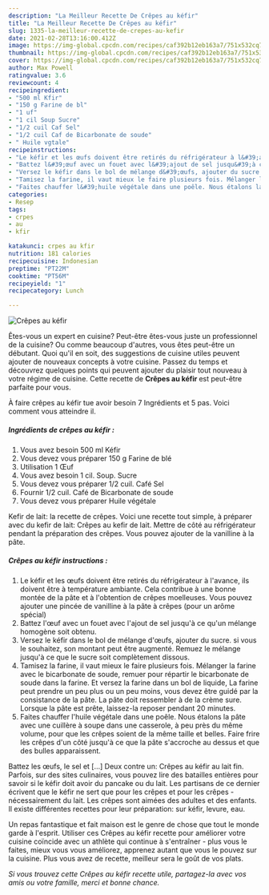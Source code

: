 ```yaml
---
description: "La Meilleur Recette De Crêpes au kéfir"
title: "La Meilleur Recette De Crêpes au kéfir"
slug: 1335-la-meilleur-recette-de-crepes-au-kefir
date: 2021-02-28T13:16:00.412Z
image: https://img-global.cpcdn.com/recipes/caf392b12eb163a7/751x532cq70/crepes-au-kefir-photo-principale-de-la-recette.jpg
thumbnail: https://img-global.cpcdn.com/recipes/caf392b12eb163a7/751x532cq70/crepes-au-kefir-photo-principale-de-la-recette.jpg
cover: https://img-global.cpcdn.com/recipes/caf392b12eb163a7/751x532cq70/crepes-au-kefir-photo-principale-de-la-recette.jpg
author: Max Powell
ratingvalue: 3.6
reviewcount: 4
recipeingredient:
- "500 ml Kfir"
- "150 g Farine de bl"
- "1 uf"
- "1 cil Soup Sucre"
- "1/2 cuil Caf Sel"
- "1/2 cuil Caf de Bicarbonate de soude"
- " Huile vgtale"
recipeinstructions:
- "Le kéfir et les œufs doivent être retirés du réfrigérateur à l&#39;avance, ils doivent être à température ambiante. Cela contribue à une bonne montée de la pâte et à l&#39;obtention de crêpes moelleuses. Vous pouvez ajouter une pincée de vanilline à la pâte à crêpes (pour un arôme spécial)"
- "Battez l&#39;œuf avec un fouet avec l&#39;ajout de sel jusqu&#39;à ce qu&#39;un mélange homogène soit obtenu."
- "Versez le kéfir dans le bol de mélange d&#39;œufs, ajouter du sucre. si vous le souhaitez, son montant peut être augmenté. Remuez le mélange jusqu&#39;à ce que le sucre soit complètement dissous."
- "Tamisez la farine, il vaut mieux le faire plusieurs fois. Mélanger la farine avec le bicarbonate de soude, remuer pour répartir le bicarbonate de soude dans la farine. Et versez la farine dans un bol de liquide, La farine peut prendre un peu plus ou un peu moins, vous devez être guidé par la consistance de la pâte. La pâte doit ressembler à de la crème sure. Lorsque la pâte est prête, laissez-la reposer pendant 20 minutes."
- "Faites chauffer l&#39;huile végétale dans une poêle. Nous étalons la pâte avec une cuillère à soupe dans une casserole, à peu près du même volume, pour que les crêpes soient de la même taille et belles. Faire frire les crêpes d&#39;un côté jusqu&#39;à ce que la pâte s&#39;accroche au dessus et que des bulles apparaissent."
categories:
- Resep
tags:
- crpes
- au
- kfir

katakunci: crpes au kfir 
nutrition: 181 calories
recipecuisine: Indonesian
preptime: "PT22M"
cooktime: "PT56M"
recipeyield: "1"
recipecategory: Lunch

---
```



![Crêpes au kéfir](https://img-global.cpcdn.com/recipes/caf392b12eb163a7/751x532cq70/crepes-au-kefir-photo-principale-de-la-recette.jpg)

Êtes-vous un expert en cuisine? Peut-être êtes-vous juste un professionnel de la cuisine? Ou comme beaucoup d'autres, vous êtes peut-être un débutant. Quoi qu'il en soit, des suggestions de cuisine utiles peuvent ajouter de nouveaux concepts à votre cuisine. Passez du temps et découvrez quelques points qui peuvent ajouter du plaisir tout nouveau à votre régime de cuisine. Cette recette de <strong> Crêpes au kéfir </strong> est peut-être parfaite pour vous.

<!--inarticleads1-->

À faire crêpes au kéfir tue avoir besoin 7 Ingrédients et 5 pas. Voici comment vous atteindre il.

##### Ingrédients de crêpes au kéfir :

1. Vous avez besoin 500 ml Kéfir
1. Vous devez vous préparer 150 g Farine de blé
1. Utilisation 1 Œuf
1. Vous avez besoin 1 cil. Soup. Sucre
1. Vous devez vous préparer 1/2 cuil. Café Sel
1. Fournir 1/2 cuil. Café de Bicarbonate de soude
1. Vous devez vous préparer  Huile végétale


Kefir de lait: la recette de crêpes. Voici une recette tout simple, à préparer avec du kefir de lait: Crêpes au kefir de lait. Mettre de côté au réfrigérateur pendant la préparation des crêpes. Vous pouvez ajouter de la vanilline à la pâte. 

<!--inarticleads2-->

##### Crêpes au kéfir instructions :

1. Le kéfir et les œufs doivent être retirés du réfrigérateur à l&#39;avance, ils doivent être à température ambiante. Cela contribue à une bonne montée de la pâte et à l&#39;obtention de crêpes moelleuses. Vous pouvez ajouter une pincée de vanilline à la pâte à crêpes (pour un arôme spécial)
1. Battez l&#39;œuf avec un fouet avec l&#39;ajout de sel jusqu&#39;à ce qu&#39;un mélange homogène soit obtenu.
1. Versez le kéfir dans le bol de mélange d&#39;œufs, ajouter du sucre. si vous le souhaitez, son montant peut être augmenté. Remuez le mélange jusqu&#39;à ce que le sucre soit complètement dissous.
1. Tamisez la farine, il vaut mieux le faire plusieurs fois. Mélanger la farine avec le bicarbonate de soude, remuer pour répartir le bicarbonate de soude dans la farine. Et versez la farine dans un bol de liquide, La farine peut prendre un peu plus ou un peu moins, vous devez être guidé par la consistance de la pâte. La pâte doit ressembler à de la crème sure. Lorsque la pâte est prête, laissez-la reposer pendant 20 minutes.
1. Faites chauffer l&#39;huile végétale dans une poêle. Nous étalons la pâte avec une cuillère à soupe dans une casserole, à peu près du même volume, pour que les crêpes soient de la même taille et belles. Faire frire les crêpes d&#39;un côté jusqu&#39;à ce que la pâte s&#39;accroche au dessus et que des bulles apparaissent.


Battez les œufs, le sel et […] Deux contre un: Crêpes au kéfir au lait fin. Parfois, sur des sites culinaires, vous pouvez lire des batailles entières pour savoir si le kéfir doit avoir du pancake ou du lait. Les partisans de ce dernier écrivent que le kéfir ne sert que pour les crêpes et pour les crêpes - nécessairement du lait. Les crêpes sont aimées des adultes et des enfants. Il existe différentes recettes pour leur préparation: sur kéfir, levure, eau. 

<!--inarticleads1-->

<p>
Un repas fantastique et fait maison est le genre de chose que tout le monde garde à l'esprit. Utiliser ces Crêpes au kéfir recette pour améliorer votre cuisine coïncide avec un athlète qui continue à s'entraîner - plus vous le faites, mieux vous vous améliorez, apprenez autant que vous le pouvez sur la cuisine. Plus vous avez de recette, meilleur sera le goût de vos plats.
</p>

<p>
<i>Si vous trouvez cette Crêpes au kéfir recette utile, partagez-la avec vos amis ou votre famille, merci et bonne chance.</i>
</p>
